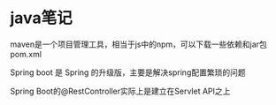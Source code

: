 # java笔记
maven是一个项目管理工具，相当于js中的npm，可以下载一些依赖和jar包
pom.xml

Spring boot 是 Spring 的升级版，主要是解决spring配置繁琐的问题

Spring Boot的@RestController实际上是建立在Servlet API之上

